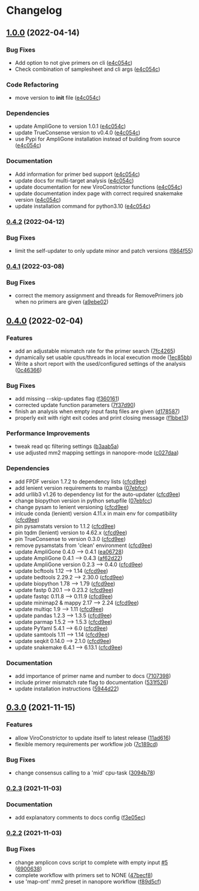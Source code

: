 # Changelog

## [1.0.0](https://www.github.com/RIVM-bioinformatics/ViroConstrictor/compare/v0.4.2...v1.0.0) (2022-04-14)


### Bug Fixes

* Add option to not give primers on cli ([e4c054c](https://www.github.com/RIVM-bioinformatics/ViroConstrictor/commit/e4c054c570f670db6ce47bbfea788c4f937cc9ab))
* Check combination of samplesheet and cli args ([e4c054c](https://www.github.com/RIVM-bioinformatics/ViroConstrictor/commit/e4c054c570f670db6ce47bbfea788c4f937cc9ab))


### Code Refactoring

* move version to __init__ file ([e4c054c](https://www.github.com/RIVM-bioinformatics/ViroConstrictor/commit/e4c054c570f670db6ce47bbfea788c4f937cc9ab))


### Dependencies

* update AmpliGone to version 1.0.1 ([e4c054c](https://www.github.com/RIVM-bioinformatics/ViroConstrictor/commit/e4c054c570f670db6ce47bbfea788c4f937cc9ab))
* update TrueConsense version to v0.4.0 ([e4c054c](https://www.github.com/RIVM-bioinformatics/ViroConstrictor/commit/e4c054c570f670db6ce47bbfea788c4f937cc9ab))
* use Pypi for AmpliGone installation instead of building from source ([e4c054c](https://www.github.com/RIVM-bioinformatics/ViroConstrictor/commit/e4c054c570f670db6ce47bbfea788c4f937cc9ab))


### Documentation

* Add information for primer bed support ([e4c054c](https://www.github.com/RIVM-bioinformatics/ViroConstrictor/commit/e4c054c570f670db6ce47bbfea788c4f937cc9ab))
* update docs for multi-target analysis ([e4c054c](https://www.github.com/RIVM-bioinformatics/ViroConstrictor/commit/e4c054c570f670db6ce47bbfea788c4f937cc9ab))
* update documentation for new ViroConstrictor functions ([e4c054c](https://www.github.com/RIVM-bioinformatics/ViroConstrictor/commit/e4c054c570f670db6ce47bbfea788c4f937cc9ab))
* update documentation index page with correct required snakemake version ([e4c054c](https://www.github.com/RIVM-bioinformatics/ViroConstrictor/commit/e4c054c570f670db6ce47bbfea788c4f937cc9ab))
* update installation command for python3.10 ([e4c054c](https://www.github.com/RIVM-bioinformatics/ViroConstrictor/commit/e4c054c570f670db6ce47bbfea788c4f937cc9ab))

### [0.4.2](https://www.github.com/RIVM-bioinformatics/ViroConstrictor/compare/v0.4.1...v0.4.2) (2022-04-12)


### Bug Fixes

* limit the self-updater to only update minor and patch versions ([f864f55](https://www.github.com/RIVM-bioinformatics/ViroConstrictor/commit/f864f55ab65e45c297a52e0f1cb9fa295c34a08f))

### [0.4.1](https://www.github.com/RIVM-bioinformatics/ViroConstrictor/compare/v0.4.0...v0.4.1) (2022-03-08)


### Bug Fixes

* correct the memory assignment and threads for RemovePrimers job when no primers are given ([a9ebe02](https://www.github.com/RIVM-bioinformatics/ViroConstrictor/commit/a9ebe02cdc7995219d1a3c06fa9be6020881e43a))

## [0.4.0](https://www.github.com/RIVM-bioinformatics/ViroConstrictor/compare/v0.3.0...v0.4.0) (2022-02-04)


### Features

* add an adjustable mismatch rate for the primer search ([7fc4265](https://www.github.com/RIVM-bioinformatics/ViroConstrictor/commit/7fc42651ac9bf9e926a93528a92cb9d6f58a9448))
* dynamically set usable cpus/threads in local execution mode ([1ec85bb](https://www.github.com/RIVM-bioinformatics/ViroConstrictor/commit/1ec85bb79c600d96c70bd4755451b174f25b0e80))
* Write a short report with the used/configured settings of the analysis ([0c46366](https://www.github.com/RIVM-bioinformatics/ViroConstrictor/commit/0c46366f72a8d1cd1a1ff87ad5e89234a59be9a5))


### Bug Fixes

* add missing --skip-updates flag ([f360161](https://www.github.com/RIVM-bioinformatics/ViroConstrictor/commit/f3601613b4bc007727239e03af5bf74feff8be65))
* corrected update function parameters ([7f37d90](https://www.github.com/RIVM-bioinformatics/ViroConstrictor/commit/7f37d90e310fde5767c3ef808f7ee5290d0fe6f6))
* finish an analysis when empty input fastq files are given ([d178587](https://www.github.com/RIVM-bioinformatics/ViroConstrictor/commit/d1785875d6e2b75f452003011d9b93554c69ccd1))
* properly exit with right exit codes and print closing message ([f1bbe13](https://www.github.com/RIVM-bioinformatics/ViroConstrictor/commit/f1bbe130c2ab00cad9d562a4e01113a4e33bc753))


### Performance Improvements

* tweak read qc filtering settings ([b3aab5a](https://www.github.com/RIVM-bioinformatics/ViroConstrictor/commit/b3aab5a095881668bf165be8c1eed0fb9a9c8a17))
* use adjusted mm2 mapping settings in nanopore-mode ([c027daa](https://www.github.com/RIVM-bioinformatics/ViroConstrictor/commit/c027daa31b37edff09ad285b9f0659b62a0328a7))


### Dependencies

* add FPDF version 1.7.2 to dependency lists ([cfcd9ee](https://www.github.com/RIVM-bioinformatics/ViroConstrictor/commit/cfcd9ee2863e923923cacbee19209f2f79fa6d43))
* add lenient version requirements to mamba ([07ebfcc](https://www.github.com/RIVM-bioinformatics/ViroConstrictor/commit/07ebfcc5cadf930a16f4f910ca990458e55043fd))
* add urllib3 v1.26 to dependency list for the auto-updater ([cfcd9ee](https://www.github.com/RIVM-bioinformatics/ViroConstrictor/commit/cfcd9ee2863e923923cacbee19209f2f79fa6d43))
* change biopython version in python setupfile ([07ebfcc](https://www.github.com/RIVM-bioinformatics/ViroConstrictor/commit/07ebfcc5cadf930a16f4f910ca990458e55043fd))
* change pysam to lenient versioning ([cfcd9ee](https://www.github.com/RIVM-bioinformatics/ViroConstrictor/commit/cfcd9ee2863e923923cacbee19209f2f79fa6d43))
* inlcude conda (lenient) version 4.11.x in main env for compatibility ([cfcd9ee](https://www.github.com/RIVM-bioinformatics/ViroConstrictor/commit/cfcd9ee2863e923923cacbee19209f2f79fa6d43))
* pin pysamstats version to 1.1.2 ([cfcd9ee](https://www.github.com/RIVM-bioinformatics/ViroConstrictor/commit/cfcd9ee2863e923923cacbee19209f2f79fa6d43))
* pin tqdm (lenient) version to 4.62.x ([cfcd9ee](https://www.github.com/RIVM-bioinformatics/ViroConstrictor/commit/cfcd9ee2863e923923cacbee19209f2f79fa6d43))
* pin TrueConsense to version 0.3.0 ([cfcd9ee](https://www.github.com/RIVM-bioinformatics/ViroConstrictor/commit/cfcd9ee2863e923923cacbee19209f2f79fa6d43))
* remove pysamstats from 'clean' environment ([cfcd9ee](https://www.github.com/RIVM-bioinformatics/ViroConstrictor/commit/cfcd9ee2863e923923cacbee19209f2f79fa6d43))
* update AmpliGone 0.4.0 --> 0.4.1 ([ea06728](https://www.github.com/RIVM-bioinformatics/ViroConstrictor/commit/ea06728c3e2c05e5adba4320683d75c59a1d3a16))
* update AmpliGone 0.4.1 --> 0.4.3 ([af62d22](https://www.github.com/RIVM-bioinformatics/ViroConstrictor/commit/af62d2294d48249a8108ce03bdaae72f626cdb51))
* update AmpliGone version 0.2.3 --> 0.4.0 ([cfcd9ee](https://www.github.com/RIVM-bioinformatics/ViroConstrictor/commit/cfcd9ee2863e923923cacbee19209f2f79fa6d43))
* update bcftools 1.12 --> 1.14 ([cfcd9ee](https://www.github.com/RIVM-bioinformatics/ViroConstrictor/commit/cfcd9ee2863e923923cacbee19209f2f79fa6d43))
* update bedtools 2.29.2 --> 2.30.0 ([cfcd9ee](https://www.github.com/RIVM-bioinformatics/ViroConstrictor/commit/cfcd9ee2863e923923cacbee19209f2f79fa6d43))
* update biopython 1.78 --> 1.79 ([cfcd9ee](https://www.github.com/RIVM-bioinformatics/ViroConstrictor/commit/cfcd9ee2863e923923cacbee19209f2f79fa6d43))
* update fastp 0.20.1 --> 0.23.2 ([cfcd9ee](https://www.github.com/RIVM-bioinformatics/ViroConstrictor/commit/cfcd9ee2863e923923cacbee19209f2f79fa6d43))
* update fastqc 0.11.8 --> 0.11.9 ([cfcd9ee](https://www.github.com/RIVM-bioinformatics/ViroConstrictor/commit/cfcd9ee2863e923923cacbee19209f2f79fa6d43))
* update minimap2 & mappy 2.17 --> 2.24 ([cfcd9ee](https://www.github.com/RIVM-bioinformatics/ViroConstrictor/commit/cfcd9ee2863e923923cacbee19209f2f79fa6d43))
* update multiqc 1.9 --> 1.11 ([cfcd9ee](https://www.github.com/RIVM-bioinformatics/ViroConstrictor/commit/cfcd9ee2863e923923cacbee19209f2f79fa6d43))
* update pandas 1.2.3 --> 1.3.5 ([cfcd9ee](https://www.github.com/RIVM-bioinformatics/ViroConstrictor/commit/cfcd9ee2863e923923cacbee19209f2f79fa6d43))
* update parmap 1.5.2 --> 1.5.3 ([cfcd9ee](https://www.github.com/RIVM-bioinformatics/ViroConstrictor/commit/cfcd9ee2863e923923cacbee19209f2f79fa6d43))
* update PyYaml 5.4.1 --> 6.0 ([cfcd9ee](https://www.github.com/RIVM-bioinformatics/ViroConstrictor/commit/cfcd9ee2863e923923cacbee19209f2f79fa6d43))
* update samtools 1.11 --> 1.14 ([cfcd9ee](https://www.github.com/RIVM-bioinformatics/ViroConstrictor/commit/cfcd9ee2863e923923cacbee19209f2f79fa6d43))
* update seqkit 0.14.0 --> 2.1.0 ([cfcd9ee](https://www.github.com/RIVM-bioinformatics/ViroConstrictor/commit/cfcd9ee2863e923923cacbee19209f2f79fa6d43))
* update snakemake 6.4.1 --> 6.13.1 ([cfcd9ee](https://www.github.com/RIVM-bioinformatics/ViroConstrictor/commit/cfcd9ee2863e923923cacbee19209f2f79fa6d43))


### Documentation

* add importance of primer name and number to docs ([7107398](https://www.github.com/RIVM-bioinformatics/ViroConstrictor/commit/7107398833b1082b4d5c188bf6edbed47ee73996))
* include primer mismatch rate flag to documentation ([531f526](https://www.github.com/RIVM-bioinformatics/ViroConstrictor/commit/531f5262dcad16ad9386c59992dc2f64d3f869c9))
* update installation instructions ([5944d22](https://www.github.com/RIVM-bioinformatics/ViroConstrictor/commit/5944d225361797ef2c12b8cb2e5dc3c0cbd12c85))

## [0.3.0](https://www.github.com/RIVM-bioinformatics/ViroConstrictor/compare/v0.2.3...v0.3.0) (2021-11-15)


### Features

* allow ViroConstrictor to update itself to latest release ([11ad616](https://www.github.com/RIVM-bioinformatics/ViroConstrictor/commit/11ad6160f7748556598e7447b35975b9dfb378fd))
* flexible memory requirements per workflow job ([7c189cd](https://www.github.com/RIVM-bioinformatics/ViroConstrictor/commit/7c189cdac758f49fcc578ec228abb21c2f5af1ad))


### Bug Fixes

* change consensus calling to a 'mid' cpu-task ([3094b78](https://www.github.com/RIVM-bioinformatics/ViroConstrictor/commit/3094b78bbce88f9df5b71e8de8ac2c5ce737374a))

### [0.2.3](https://www.github.com/RIVM-bioinformatics/ViroConstrictor/compare/v0.2.2...v0.2.3) (2021-11-03)


### Documentation

* add explanatory comments to docs config ([f3e05ec](https://www.github.com/RIVM-bioinformatics/ViroConstrictor/commit/f3e05ecbc47e7f68edefa8829ce95876b147241e))

### [0.2.2](https://www.github.com/RIVM-bioinformatics/ViroConstrictor/compare/v0.2.1...v0.2.2) (2021-11-03)


### Bug Fixes

* change amplicon covs script to complete with empty input [#5](https://www.github.com/RIVM-bioinformatics/ViroConstrictor/issues/5) ([6900638](https://www.github.com/RIVM-bioinformatics/ViroConstrictor/commit/6900638375ad95b96771de15bbb2ea7fa9d3ba14))
* complete workflow with primers set to NONE ([47becf8](https://www.github.com/RIVM-bioinformatics/ViroConstrictor/commit/47becf85eba7c92f70df27fe93ccffdf27efae1c))
* use 'map-ont' mm2 preset in nanopore workflow ([f89d5cf](https://www.github.com/RIVM-bioinformatics/ViroConstrictor/commit/f89d5cf7154c139eab1ce361fc4107c4cd568217))
